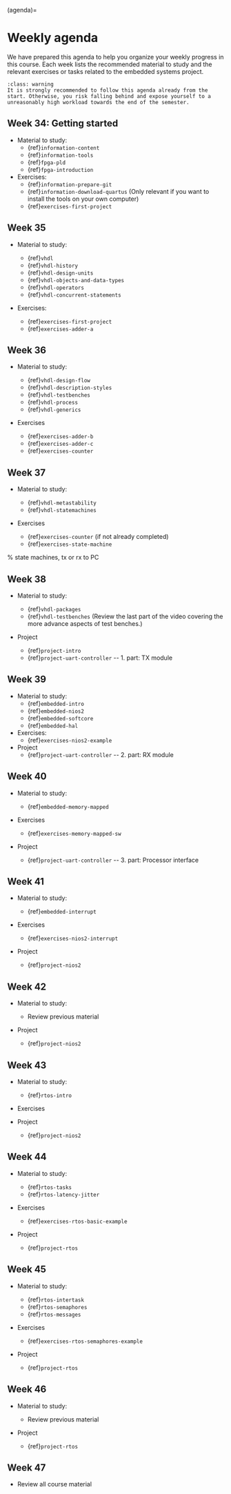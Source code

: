 (agenda)=
# Weekly agenda

We have prepared this agenda to help you organize your weekly progress in this course. Each week lists the recommended material to study and the relevant exercises or tasks related to the embedded systems project. 

```{admonition} Warning!
:class: warning
It is strongly recommended to follow this agenda already from the start. Otherwise, you risk falling behind and expose yourself to a unreasonably high workload towards the end of the semester. 
```

<!--
It is expected that you have worked through the recommended study material as a preparation to the Thursday lecture slot. The lecture slot will then be used to discuss the most important parts of this material or any relevant problems that have been identified during the lab hours.  

In addition to practical problems, the exercises also contain questions which are relevant for the final exam. 

-->





## Week 34: Getting started 

* Material to study:
  * {ref}`information-content`
  * {ref}`information-tools`
  * {ref}`fpga-pld`
  * {ref}`fpga-introduction`
* Exercises:
  * {ref}`information-prepare-git`
  * {ref}`information-download-quartus` (Only relevant if you want to install the tools on your own computer)
  * {ref}`exercises-first-project`

<!--
* Exercises:
  * {ref}`fpga-exercise`

* Project tasks:
  * None
-->

## Week 35
* Material to study:
  * {ref}`vhdl`
  * {ref}`vhdl-history`
  * {ref}`vhdl-design-units`
  * {ref}`vhdl-objects-and-data-types`
  * {ref}`vhdl-operators`
  * {ref}`vhdl-concurrent-statements`
  
* Exercises:
  * {ref}`exercises-first-project`
  * {ref}`exercises-adder-a`

## Week 36
* Material to study:
  * {ref}`vhdl-design-flow`
  * {ref}`vhdl-description-styles`
  * {ref}`vhdl-testbenches`
  * {ref}`vhdl-process`
  * {ref}`vhdl-generics`

* Exercises
  * {ref}`exercises-adder-b`
  * {ref}`exercises-adder-c`
  * {ref}`exercises-counter`


## Week 37 
* Material to study:
  * {ref}`vhdl-metastability`
  * {ref}`vhdl-statemachines`

* Exercises
  * {ref}`exercises-counter` (if not already completed)
  * {ref}`exercises-state-machine`

% state machines, tx or rx to PC
## Week 38 

* Material to study:
  * {ref}`vhdl-packages`
  * {ref}`vhdl-testbenches` (Review the last part of the video covering the more advance aspects of test benches.)


* Project
  * {ref}`project-intro`
  * {ref}`project-uart-controller` -- 1. part: TX module


## Week 39 

* Material to study:
  * {ref}`embedded-intro`
  * {ref}`embedded-nios2`
  * {ref}`embedded-softcore`
  * {ref}`embedded-hal`
* Exercises:
  * {ref}`exercises-nios2-example`
* Project
  * {ref}`project-uart-controller` -- 2. part: RX module

## Week 40 

* Material to study:
  * {ref}`embedded-memory-mapped`

* Exercises
  * {ref}`exercises-memory-mapped-sw`

* Project
  * {ref}`project-uart-controller` -- 3. part: Processor interface
## Week 41

* Material to study:
  * {ref}`embedded-interrupt`

* Exercises
  * {ref}`exercises-nios2-interrupt`

* Project
  * {ref}`project-nios2` 


## Week 42 

* Material to study:
  * Review previous material

* Project
  * {ref}`project-nios2` 

## Week 43  

* Material to study:
  * {ref}`rtos-intro`

* Exercises

* Project
  * {ref}`project-nios2` 

## Week 44

* Material to study:
  * {ref}`rtos-tasks`
  * {ref}`rtos-latency-jitter`

* Exercises
  * {ref}`exercises-rtos-basic-example`

* Project
  * {ref}`project-rtos`

## Week 45

* Material to study:
  * {ref}`rtos-intertask`
  * {ref}`rtos-semaphores`
  * {ref}`rtos-messages`

* Exercises
  * {ref}`exercises-rtos-semaphores-example`

* Project
  * {ref}`project-rtos`

## Week 46

* Material to study:
  * Review previous material

* Project
  * {ref}`project-rtos`
## Week 47

* Review all course material



<!--
## Week 36
* Details coming soon.
## Week 36
* Details coming soon.
## Week 35
* Material to study:
* {ref}`information-download-quartus`
* {ref}`information-prepare-git`
* Exercises:

* Project tasks:
-->
<!--
* Start to think about the problem and draw a very basic top level block diagram of the


--> 
